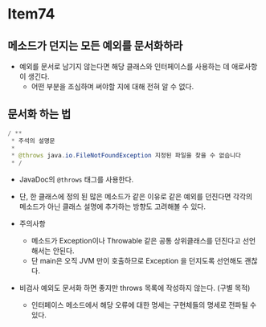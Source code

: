 # Item74

## 메소드가 던지는 모든 예외를 문서화하라

- 예외를 문서로 남기지 않는다면 해당 클래스와 인터페이스를 사용하는 데 애로사항이 생긴다.
  - 어떤 부분을 조심하며 써야할 지에 대해 전혀 알 수 없다.

## 문서화 하는 법

```java
/ **
 * 주석의 설명문
 *
 * @throws java.io.FileNotFoundException 지정된 파일을 찾을 수 없습니다
 * /
```

- JavaDoc의 `@throws` 태그를 사용한다.
- 단, 한 클래스에 정의 된 많은 메소드가 같은 이유로 같은 예외를 던진다면 각각의 메소드가 아닌 클래스 설명에 추가하는 방향도 고려해볼 수 있다.

- 주의사항

  - 메소드가 Exception이나 Throwable 같은 공통 상위클래스를 던진다고 선언해서는 안된다.
  - 단 main은 오직 JVM 만이 호출하므로 Exception 을 던지도록 선언해도 괜찮다.

- 비검사 예외도 문서화 하면 좋지만 throws 목록에 작성하지 않는다. (구별 목적)
  - 인터페이스 메소드에서 해당 오류에 대한 명세는 구현체들의 명세로 전파될 수 있다.
